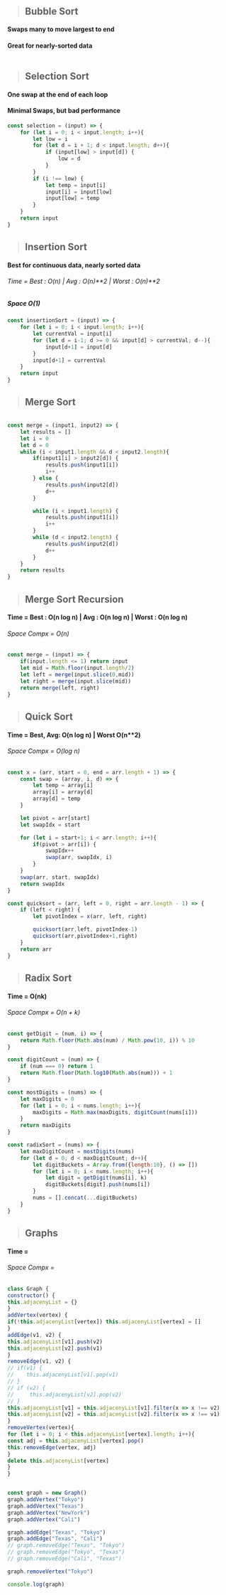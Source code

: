 > ## 

```javascript

``` 







> ## Bubble Sort
#### Swaps many to move largest to end
#### Great for nearly-sorted data

```javascript


``` 





> ## Selection Sort
#### One swap at the end of each loop
#### Minimal Swaps, but bad performance

```javascript
const selection = (input) => {
    for (let i = 0; i < input.length; i++){
        let low = i
        for (let d = i + 1; d < input.length; d++){
            if (input[low] > input[d]) {
                low = d
            }
        }
        if (i !== low) {
            let temp = input[i]
            input[i] = input[low]
            input[low] = temp
        }
    }
    return input
}

```



> ## Insertion Sort
#### 
#### Best for continuous data, nearly sorted data
###### Time = Best : O(n) | Avg : O(n)**2 | Worst : O(n)**2
##### Space O(1)


```javascript
const insertionSort = (input) => {
    for (let i = 0; i < input.length; i++){
        let currentVal = input[i]
        for (let d = i-1; d >= 0 && input[d] > currentVal; d--){
            input[d+1] = input[d]
        }
        input[d+1] = currentVal
    }
    return input
}
``` 





> ## Merge Sort
#### 
#### 
###### 


```javascript
const merge = (input1, input2) => {
    let results = []
    let i = 0
    let d = 0
    while (i < input1.length && d < input2.length){
        if(input1[i] > input2[d]) {
            results.push(input1[i])
            i++
        } else {
            results.push(input2[d])
            d++
        }

        while (i < input1.length) {
            results.push(input1[i])
            i++
        }
        while (d < input2.length) {
            results.push(input2[d])
            d++
        }
    }
    return results
}
``` 







> ## Merge Sort Recursion
#### 
#### Time =  Best : O(n log n) | Avg : O(n log n) | Worst : O(n log n)
###### Space Compx = O(n)


```javascript
const merge = (input) => {
    if(input.length <= 1) return input
    let mid = Math.floor(input.length/2)
    let left = merge(input.slice(0,mid))
    let right = merge(input.slice(mid))
    return merge(left, right)
}
``` 






> ## Quick Sort
#### 
#### Time = Best, Avg: O(n log n) | Worst O(n**2)
###### Space Compx = O(log n)


```javascript
const x = (arr, start = 0, end = arr.length + 1) => {
    const swap = (array, i, d) => {
        let temp = array[i]
        array[i] = array[d]
        array[d] = temp
    }

    let pivot = arr[start]
    let swapIdx = start

    for (let i = start+1; i < arr.length; i++){
        if(pivot > arr[i]) {
            swapIdx++
            swap(arr, swapIdx, i)
        }
    }
    swap(arr, start, swapIdx)
    return swapIdx
}

const quicksort = (arr, left = 0, right = arr.length - 1) => {
    if (left < right) {
        let pivotIndex = x(arr, left, right)

        quicksort(arr,left, pivotIndex-1)
        quicksort(arr,pivotIndex+1,right)
    }
    return arr
}
``` 





> ## Radix Sort
#### 
#### Time = O(nk)
###### Space Compx = O(n + k)


```javascript
const getDigit = (num, i) => {
    return Math.floor(Math.abs(num) / Math.pow(10, i)) % 10
}

const digitCount = (num) => {
    if (num === 0) return 1
    return Math.floor(Math.log10(Math.abs(num))) + 1
}

const mostDigits = (nums) => {
    let maxDigits = 0
    for (let i = 0; i < nums.length; i++){
        maxDigits = Math.max(maxDigits, digitCount(nums[i]))
    }
    return maxDigits
}

const radixSort = (nums) => {
    let maxDigitCount = mostDigits(nums)
    for (let d = 0; d < maxDigitCount; d++){
        let digitBuckets = Array.from({length:10}, () => [])
        for (let i = 0; i < nums.length; i++){
            let digit = getDigit(nums[i], k)
            digitBuckets[digit].push(nums[i])
        }
        nums = [].concat(...digitBuckets)
    }
}

``` 








> ## Graphs
#### 
#### Time = 
###### Space Compx = 


```javascript
class Graph {
constructor() {
this.adjacenyList = {}
}
addVertex(vertex) {
if(!this.adjacenyList[vertex]) this.adjacenyList[vertex] = []
}
addEdge(v1, v2) {
this.adjacenyList[v1].push(v2)
this.adjacenyList[v2].push(v1)
}
removeEdge(v1, v2) {
// if(v1) {
//    this.adjacenyList[v1].pop(v1)
// }
// if (v2) {
//     this.adjacenyList[v2].pop(v2)
// }
this.adjacenyList[v1] = this.adjacenyList[v1].filter(x => x !== v2)
this.adjacenyList[v2] = this.adjacenyList[v2].filter(x => x !== v1)
}
removeVertex(vertex){
for (let i = 0; i < this.adjacenyList[vertex].length; i++){
const adj = this.adjacenyList[vertex].pop()
this.removeEdge(vertex, adj)
}
delete this.adjacenyList[vertex]
}
}


const graph = new Graph()
graph.addVertex("Tokyo")
graph.addVertex("Texas")
graph.addVertex("NewYork")
graph.addVertex("Cali")

graph.addEdge("Texas", "Tokyo")
graph.addEdge("Texas", "Cali")
// graph.removeEdge("Texas", "Tokyo")
// graph.removeEdge("Tokyo", "Texas")
// graph.removeEdge("Cali", "Texas")

graph.removeVertex("Tokyo")

console.log(graph)

``` 
